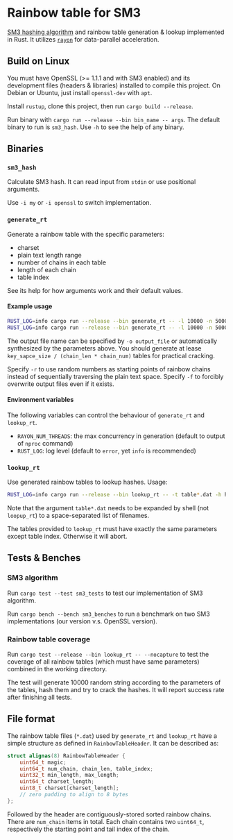 # Rainbow table for SM3

[SM3 hashing algorithm](https://en.wikipedia.org/wiki/SM3_(hash_function))
and rainbow table generation & lookup implemented in Rust.
It utilizes [`rayon`](https://github.com/rayon-rs/rayon) for data-parallel acceleration.

## Build on Linux

You must have OpenSSL (>= 1.1.1 and with SM3 enabled) and its development files (headers & libraries) installed to compile this project.
On Debian or Ubuntu, just install `openssl-dev` with `apt`.

Install `rustup`, clone this project, then run `cargo build --release`.

Run binary with `cargo run --release --bin bin_name -- args`.
The default binary to run is `sm3_hash`.
Use `-h` to see the help of any binary.

## Binaries

### `sm3_hash`

Calculate SM3 hash. It can read input from `stdin` or use positional arguments.

Use `-i my` or `-i openssl` to switch implementation.

### `generate_rt`

Generate a rainbow table with the specific parameters:

* charset
* plain text length range
* number of chains in each table
* length of each chain
* table index

See its help for how arguments work and their default values. 

#### Example usage

```bash
RUST_LOG=info cargo run --release --bin generate_rt -- -l 10000 -n 5000 -m 5 -M 6 -i 0 # table 0
RUST_LOG=info cargo run --release --bin generate_rt -- -l 10000 -n 5000 -m 5 -M 6 -i 1 # table 1
```

The output file name can be specified by `-o output_file` or automatically synthesized by the parameters above.
You should generate at lease `key_sapce_size / (chain_len * chain_num)` tables for practical cracking.

Specify `-r` to use random numbers as starting points of rainbow chains instead of sequentially traversing the plain text space.
Specify `-f` to forcibly overwrite output files even if it exists.

#### Environment variables

The following variables can control the behaviour of `generate_rt` and `lookup_rt`.

* `RAYON_NUM_THREADS`: the max concurrency in generation (default to output of `nproc` command)
* `RUST_LOG`: log level (default to `error`, yet `info` is recommended)

### `lookup_rt`

Use generated rainbow tables to lookup hashes. Usage:

```bash
RUST_LOG=info cargo run --release --bin lookup_rt -- -t table*.dat -h hash1 hash2 hash3 ...
```

Note that the argument `table*.dat` needs to be expanded by shell (not `loopup_rt`) to a space-separated list of filenames.

The tables provided to `lookup_rt` must have exactly the same parameters except table index. Otherwise it will abort.

## Tests & Benches

### SM3 algorithm

Run `cargo test --test sm3_tests` to test our implementation of SM3 algorithm.

Run `cargo bench --bench sm3_benches` to run a benchmark on two SM3 implementations (our version v.s. OpenSSL version).

### Rainbow table coverage

Run `cargo test --release --bin lookup_rt -- --nocapture` to test the coverage of all rainbow tables (which must have same parameters) combined in the working directory.

The test will generate 10000 random string according to the parameters of the tables, hash them and try to crack the hashes.
It will report success rate after finishing all tests.


## File format

The rainbow table files (`*.dat`) used by `generate_rt` and `lookup_rt` have a simple structure as defined in `RainbowTableHeader`.
It can be described as:

```c++
struct alignas(8) RainbowTableHeader {
    uint64_t magic;
    uint64_t num_chain, chain_len, table_index;
    uint32_t min_length, max_length;
    uint64_t charset_length;
    uint8_t charset[charset_length];
    // zero padding to align to 8 bytes
};
```

Followed by the header are contiguously-stored sorted rainbow chains. There are `num_chain` items in total.
Each chain contains two `uint64_t`, respectively the starting point and tail index of the chain.
